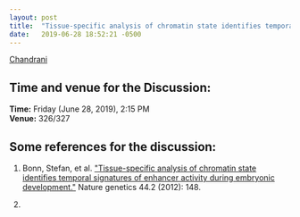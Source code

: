 ```yaml
---
layout: post
title:  "Tissue-specific analysis of chromatin state identifies temporal signatures of enhancer activity during embryonic development"
date:   2019-06-28 18:52:21 -0500
---
```

[Chandrani](https://www.imsc.res.in/chandrani_kumari) 

## Time and venue for the Discussion:
**Time:** Friday (June 28, 2019), 2:15 PM  
**Venue:** 326/327  

## Some references for the discussion:

1. Bonn, Stefan, et al. ["Tissue-specific analysis of chromatin state identifies temporal signatures of enhancer activity during embryonic development."](https://www.nature.com/articles/ng.1064) Nature genetics 44.2 (2012): 148.

2. 
